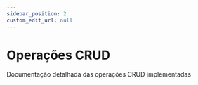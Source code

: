 ```yaml
---
sidebar_position: 2
custom_edit_url: null
---
```


# Operações CRUD

Documentação detalhada das operações CRUD implementadas

